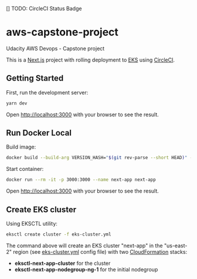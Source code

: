 [] TODO: CircleCI Status Badge

# aws-capstone-project

Udacity AWS Devops - Capstone project

This is a [Next.js](https://nextjs.org/) project with rolling deployment to [EKS](https://aws.amazon.com/eks/) using [CircleCI](https://circleci.com/).

## Getting Started

First, run the development server:

```bash
yarn dev
```

Open [http://localhost:3000](http://localhost:3000) with your browser to see the result.

## Run Docker Local

Build image:

```bash
docker build --build-arg VERSION_HASH="$(git rev-parse --short HEAD)" -t next-app .
```

Start container:

```bash
docker run --rm -it -p 3000:3000 --name next-app next-app
```

Open [http://localhost:3000](http://localhost:3000) with your browser to see the result.

## Create EKS cluster

Using EKSCTL utility:

```bash
eksctl create cluster -f eks-cluster.yml
```

The command above will create an EKS cluster "next-app" in the "us-east-2" region (see [eks-cluster.yml](eks-cluster.yml) config file) with two [CloudFormation](https://aws.amazon.com/cloudformation/) stacks:

- **eksctl-next-app-cluster** for the cluster
- **eksctl-next-app-nodegroup-ng-1** for the initial nodegroup
